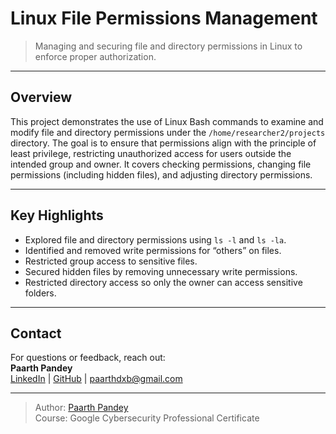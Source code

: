 # Linux File Permissions Management

> Managing and securing file and directory permissions in Linux to enforce proper authorization.

---

## Overview

This project demonstrates the use of Linux Bash commands to examine and modify file and directory permissions under the `/home/researcher2/projects` directory. The goal is to ensure that permissions align with the principle of least privilege, restricting unauthorized access for users outside the intended group and owner. It covers checking permissions, changing file permissions (including hidden files), and adjusting directory permissions.

---

## Key Highlights

- Explored file and directory permissions using `ls -l` and `ls -la`.
- Identified and removed write permissions for “others” on files.
- Restricted group access to sensitive files.
- Secured hidden files by removing unnecessary write permissions.
- Restricted directory access so only the owner can access sensitive folders.

---

## Contact

For questions or feedback, reach out:  
**Paarth Pandey**  
[LinkedIn](https://www.linkedin.com/in/paarth-pandey-13779529b/) | [GitHub](https://github.com/paarthpandey10) | paarthdxb@gmail.com

---

> Author: [Paarth Pandey](https://github.com/paarthpandey10)  
> Course: Google Cybersecurity Professional Certificate
